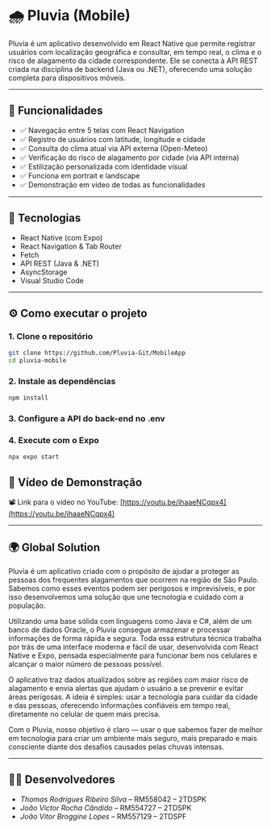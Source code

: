 # 🌧️ Pluvia (Mobile)

Pluvia é um aplicativo desenvolvido em React Native que permite registrar usuários com localização geográfica e consultar, em tempo real, o clima e o risco de alagamento da cidade correspondente. Ele se conecta à API REST criada na disciplina de backend (Java ou .NET), oferecendo uma solução completa para dispositivos móveis.

---

## 🚀 Funcionalidades

- ✅ Navegação entre 5 telas com React Navigation
- ✅ Registro de usuários com latitude, longitude e cidade
- ✅ Consulta do clima atual via API externa (Open-Meteo)
- ✅ Verificação do risco de alagamento por cidade (via API interna)
- ✅ Estilização personalizada com identidade visual
- ✅ Funciona em portrait e landscape
- ✅ Demonstração em vídeo de todas as funcionalidades

---

## 🧱 Tecnologias

- React Native (com Expo)
- React Navigation & Tab Router
- Fetch
- API REST (Java & .NET)
- AsyncStorage
- Visual Studio Code

---

## ⚙️ Como executar o projeto

### 1. Clone o repositório

```sh
git clone https://github.com/Pluvia-Git/MobileApp
cd pluvia-mobile
```


### 2. Instale as dependências

```sh
npm install
```


### 3. Configure a API do back-end no .env

### 4. Execute com o Expo

```sh
npx expo start
```



## 🎥 Vídeo de Demonstração

📽️ Link para o vídeo no YouTube: [https://youtu.be/ihaaeNCqpx4](https://youtu.be/ihaaeNCqpx4)

---

## 🌍 Global Solution

Pluvia é um aplicativo criado com o propósito de ajudar a proteger as pessoas dos frequentes alagamentos que ocorrem na região de São Paulo. Sabemos como esses eventos podem ser perigosos e imprevisíveis, e por isso desenvolvemos uma solução que une tecnologia e cuidado com a população.

Utilizando uma base sólida com linguagens como Java e C#, além de um banco de dados Oracle, o Pluvia consegue armazenar e processar informações de forma rápida e segura. Toda essa estrutura técnica trabalha por trás de uma interface moderna e fácil de usar, desenvolvida com React Native e Expo, pensada especialmente para funcionar bem nos celulares e alcançar o maior número de pessoas possível.

O aplicativo traz dados atualizados sobre as regiões com maior risco de alagamento e envia alertas que ajudam o usuário a se prevenir e evitar áreas perigosas. A ideia é simples: usar a tecnologia para cuidar da cidade e das pessoas, oferecendo informações confiáveis em tempo real, diretamente no celular de quem mais precisa.

Com o Pluvia, nosso objetivo é claro — usar o que sabemos fazer de melhor em tecnologia para criar um ambiente mais seguro, mais preparado e mais consciente diante dos desafios causados pelas chuvas intensas.



---

## 👨‍💻 Desenvolvedores

- *Thomas Rodrigues Ribeiro Silva* – RM558042 – 2TDSPK  
- *João Victor Rocha Cândido* – RM554727 – 2TDSPK  
- *João Vitor Broggine Lopes* – RM557129 – 2TDSPF
